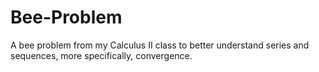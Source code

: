 # Bee-Problem
A bee problem from my Calculus II class to better understand series and sequences, more specifically, convergence.
